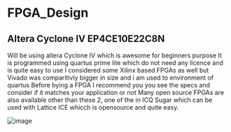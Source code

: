 # FPGA_Design
## Altera Cyclone IV EP4CE10E22C8N
Will be using altera Cyclone IV which is awesome for beginners purpose
It is programmed using quartus prime lite which do not need any licence and is quite easy to use
I considered some Xilinx based FPGAs as well but Vivado was comparitivly bigger in size and i am used to environment of quartus
Before bying a FPGA I recommend you you see the specs and consider if it matches your application or not
Many open source FPGAs are also available other than these 2, one of the in ICQ Sugar which can be used with Lattice ICE whicch is opensource and quite easy.


![image](https://user-images.githubusercontent.com/49076977/120885123-ec350a80-c604-11eb-91f7-56c84a9c687a.png)
